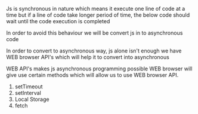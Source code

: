 Js is synchronous in nature
which means it execute one line of code at a time
but if a line of code take longer period of time, the below code should wait until the code execution is completed

In order to avoid this behaviour we will be convert js in to asynchronous code


In order to convert to asynchronous way, js alone isn't enough
we have WEB browser API's which will help it to convert into asynchronous

WEB API's makes js asynchronous programming possible
WEB browser will give use certain methods which will allow us to use WEB browser API.

1. setTimeout
2. setInterval
3. Local Storage
4. fetch


